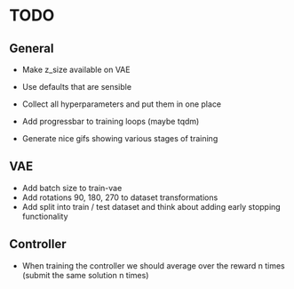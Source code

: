 # TODO

## General

* Make z_size available on VAE
* Use defaults that are sensible
* Collect all hyperparameters and put them in one place

* Add progressbar to training loops (maybe tqdm)
* Generate nice gifs showing various stages of training

## VAE

* Add batch size to train-vae
* Add rotations 90, 180, 270 to dataset transformations
* Add split into train / test dataset and think about adding early stopping functionality

## Controller

* When training the controller we should average over the reward n times (submit the same solution
  n times)
